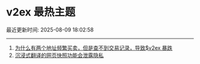 # v2ex 最热主题

最近更新时间: 2025-08-09 18:02:58

--- 
1. [为什么有两个地址频繁买卖，但是查不到交易记录，导致$v2ex 暴跌](https://www.v2ex.com/t/1151155) 
2. [沉浸式翻译的网页快照功能会泄露隐私](https://www.v2ex.com/t/1151165) 
